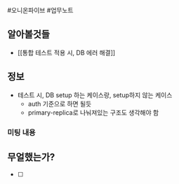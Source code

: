 #오니온파이브 #업무노트


## 알아볼것들
- [[통합 테스트 적용 시, DB 에러 해결]]

## 정보
- 테스트 시, DB setup 하는 케이스랑, setup하지 않는 케이스
	- auth 기준으로 하면 될듯
	- primary-replica로 나눠져있는 구조도 생각해야 함

### 미팅 내용


## 무얼했는가?

- [ ] 



